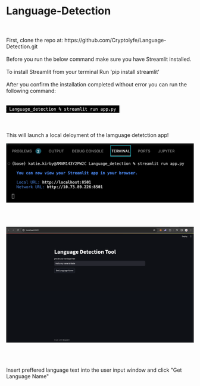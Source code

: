 # Language-Detection
<br>
<br> 
First, clone the repo at: https://github.com/Cryptolyfe/Language-Detection.git
<br>
<br> 
Before you run the below command make sure you have Streamlit installed.
<br>
<br> 
To install Streamlit from your terminal
Run 'pip install streamlit' 
<br>
<br> 
After you confirm the installation completed without error you can run the following command:
<br>
<br> 

![krbylogo](media/photo1.png)

<br>
<br> 
This will launch a local deloyment of the lamguage detetction app!

![krbylogo](media/photo2.png)

<br>
<br> 

![krbylogo](media/photo3.png)

<br>
<br> 

Insert preffered language text into the user input window and click "Get Language Name"
